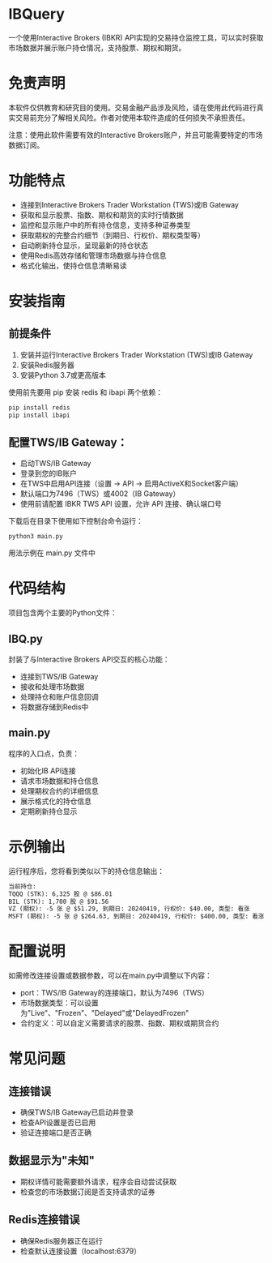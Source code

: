 # IBQuery
一个使用Interactive Brokers (IBKR) API实现的交易持仓监控工具，可以实时获取市场数据并展示账户持仓情况，支持股票、期权和期货。

# 免责声明
本软件仅供教育和研究目的使用。交易金融产品涉及风险，请在使用此代码进行真实交易前充分了解相关风险。作者对使用本软件造成的任何损失不承担责任。

注意：使用此软件需要有效的Interactive Brokers账户，并且可能需要特定的市场数据订阅。

# 功能特点
- 连接到Interactive Brokers Trader Workstation (TWS)或IB Gateway
- 获取和显示股票、指数、期权和期货的实时行情数据
- 监控和显示账户中的所有持仓信息，支持多种证券类型
- 获取期权的完整合约细节（到期日、行权价、期权类型等）
- 自动刷新持仓显示，呈现最新的持仓状态
- 使用Redis高效存储和管理市场数据与持仓信息
- 格式化输出，使持仓信息清晰易读

# 安装指南
## 前提条件
1. 安装并运行Interactive Brokers Trader Workstation (TWS)或IB Gateway
2. 安装Redis服务器
3. 安装Python 3.7或更高版本

使用前先要用 pip 安装 redis 和 ibapi 两个依赖：
```bash
pip install redis
pip install ibapi
```


## 配置TWS/IB Gateway：
- 启动TWS/IB Gateway
- 登录到您的IB账户
- 在TWS中启用API连接（设置 -> API -> 启用ActiveX和Socket客户端）
- 默认端口为7496（TWS）或4002（IB Gateway）
- 使用前请配置 IBKR TWS API 设置，允许 API 连接、确认端口号

下载后在目录下使用如下控制台命令运行：
```bash
python3 main.py
```
用法示例在 main.py 文件中


# 代码结构
项目包含两个主要的Python文件：

## IBQ.py
封装了与Interactive Brokers API交互的核心功能：

- 连接到TWS/IB Gateway
- 接收和处理市场数据
- 处理持仓和账户信息回调
- 将数据存储到Redis中
## main.py
程序的入口点，负责：

- 初始化IB API连接
- 请求市场数据和持仓信息
- 处理期权合约的详细信息
- 展示格式化的持仓信息
- 定期刷新持仓显示

# 示例输出
运行程序后，您将看到类似以下的持仓信息输出：
```apache
当前持仓:
TQQQ (STK): 6,325 股 @ $86.01
BIL (STK): 1,700 股 @ $91.56
VZ (期权): -5 张 @ $51.29, 到期日: 20240419, 行权价: $40.00, 类型: 看涨
MSFT (期权): -5 张 @ $264.63, 到期日: 20240419, 行权价: $400.00, 类型: 看涨
```
# 配置说明
如需修改连接设置或数据参数，可以在main.py中调整以下内容：

- port：TWS/IB Gateway的连接端口，默认为7496（TWS）
- 市场数据类型：可以设置为"Live"、"Frozen"、"Delayed"或"DelayedFrozen"
- 合约定义：可以自定义需要请求的股票、指数、期权或期货合约

# 常见问题
## 连接错误
- 确保TWS/IB Gateway已启动并登录
- 检查API设置是否已启用
- 验证连接端口是否正确
## 数据显示为"未知"
- 期权详情可能需要额外请求，程序会自动尝试获取
- 检查您的市场数据订阅是否支持请求的证券
## Redis连接错误
- 确保Redis服务器正在运行
- 检查默认连接设置（localhost:6379）
